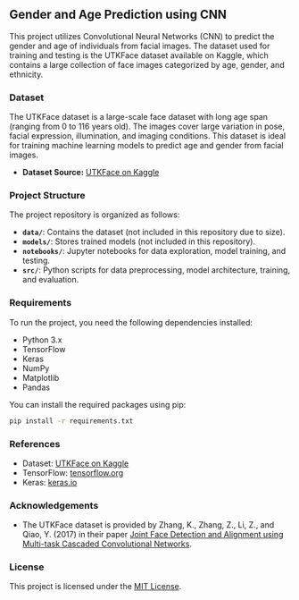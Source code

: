 ## Gender and Age Prediction using CNN

This project utilizes Convolutional Neural Networks (CNN) to predict the gender and age of individuals from facial images. The dataset used for training and testing is the UTKFace dataset available on Kaggle, which contains a large collection of face images categorized by age, gender, and ethnicity.

### Dataset
The UTKFace dataset is a large-scale face dataset with long age span (ranging from 0 to 116 years old). The images cover large variation in pose, facial expression, illumination, and imaging conditions. This dataset is ideal for training machine learning models to predict age and gender from facial images.

- **Dataset Source:** [UTKFace on Kaggle](https://www.kaggle.com/jangedoo/utkface-new)

### Project Structure
The project repository is organized as follows:

- **`data/`**: Contains the dataset (not included in this repository due to size).
- **`models/`**: Stores trained models (not included in this repository).
- **`notebooks/`**: Jupyter notebooks for data exploration, model training, and testing.
- **`src/`**: Python scripts for data preprocessing, model architecture, training, and evaluation.
  
### Requirements
To run the project, you need the following dependencies installed:

- Python 3.x
- TensorFlow
- Keras
- NumPy
- Matplotlib
- Pandas

You can install the required packages using pip:

```bash
pip install -r requirements.txt
```
### References
- Dataset: [UTKFace on Kaggle](https://www.kaggle.com/jangedoo/utkface-new)
- TensorFlow: [tensorflow.org](https://www.tensorflow.org/)
- Keras: [keras.io](https://keras.io/)

### Acknowledgements
- The UTKFace dataset is provided by Zhang, K., Zhang, Z., Li, Z., and Qiao, Y. (2017) in their paper [Joint Face Detection and Alignment using Multi-task Cascaded Convolutional Networks](https://arxiv.org/abs/1604.02878).

### License
This project is licensed under the [MIT License](LICENSE).

